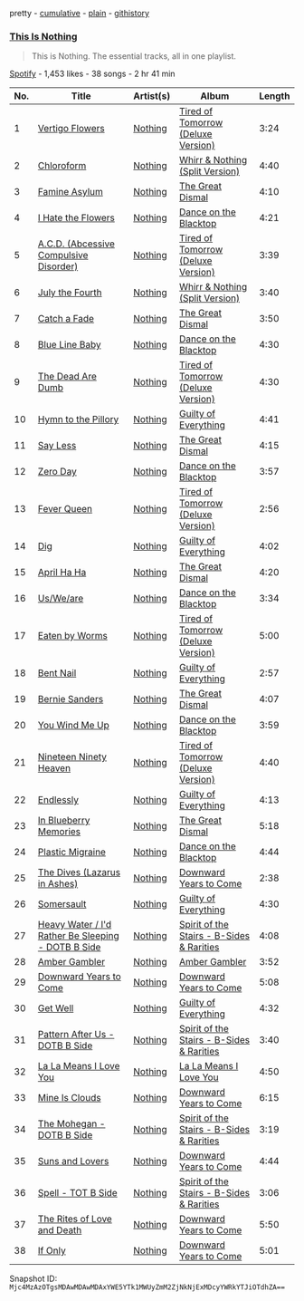 pretty - [cumulative](/playlists/cumulative/37i9dQZF1DZ06evO3xzS2k.md) - [plain](/playlists/plain/37i9dQZF1DZ06evO3xzS2k) - [githistory](https://github.githistory.xyz/mackorone/spotify-playlist-archive/blob/main/playlists/plain/37i9dQZF1DZ06evO3xzS2k)

### [This Is Nothing](https://open.spotify.com/playlist/37i9dQZF1DZ06evO3xzS2k)

> This is Nothing\. The essential tracks, all in one playlist.

[Spotify](https://open.spotify.com/user/spotify) - 1,453 likes - 38 songs - 2 hr 41 min

| No. | Title | Artist(s) | Album | Length |
|---|---|---|---|---|
| 1 | [Vertigo Flowers](https://open.spotify.com/track/3xvVuLA3YYZPd5mx8NOnN6) | [Nothing](https://open.spotify.com/artist/60mqEPQp1eNjuwt1Z4yL4J) | [Tired of Tomorrow \(Deluxe Version\)](https://open.spotify.com/album/2655MXRi7PSJTtYqdGKeuH) | 3:24 |
| 2 | [Chloroform](https://open.spotify.com/track/0dy0SvYPjImJVQcF83pPQM) | [Nothing](https://open.spotify.com/artist/60mqEPQp1eNjuwt1Z4yL4J) | [Whirr & Nothing \(Split Version\)](https://open.spotify.com/album/2wi2jzTXYzL8ospHR52IVo) | 4:40 |
| 3 | [Famine Asylum](https://open.spotify.com/track/5918U5xYBF6Dx6T36fwxlw) | [Nothing](https://open.spotify.com/artist/60mqEPQp1eNjuwt1Z4yL4J) | [The Great Dismal](https://open.spotify.com/album/0LKwC9p0PLomstKm9Y0nt3) | 4:10 |
| 4 | [I Hate the Flowers](https://open.spotify.com/track/6U1BjvVwE9hDCasACGvguA) | [Nothing](https://open.spotify.com/artist/60mqEPQp1eNjuwt1Z4yL4J) | [Dance on the Blacktop](https://open.spotify.com/album/4LSHNiX2fM8eKv4TyosARZ) | 4:21 |
| 5 | [A.C.D\. \(Abcessive Compulsive Disorder\)](https://open.spotify.com/track/72LCw6fk4YZL5cyoG1TOzU) | [Nothing](https://open.spotify.com/artist/60mqEPQp1eNjuwt1Z4yL4J) | [Tired of Tomorrow \(Deluxe Version\)](https://open.spotify.com/album/2655MXRi7PSJTtYqdGKeuH) | 3:39 |
| 6 | [July the Fourth](https://open.spotify.com/track/0iuZ2P8O28jnsdJvECL3Y9) | [Nothing](https://open.spotify.com/artist/60mqEPQp1eNjuwt1Z4yL4J) | [Whirr & Nothing \(Split Version\)](https://open.spotify.com/album/2wi2jzTXYzL8ospHR52IVo) | 3:40 |
| 7 | [Catch a Fade](https://open.spotify.com/track/1JXi6OWDS68SIsTF6TJ3Ob) | [Nothing](https://open.spotify.com/artist/60mqEPQp1eNjuwt1Z4yL4J) | [The Great Dismal](https://open.spotify.com/album/0LKwC9p0PLomstKm9Y0nt3) | 3:50 |
| 8 | [Blue Line Baby](https://open.spotify.com/track/4syzzi19vlAQOFDtipYyRL) | [Nothing](https://open.spotify.com/artist/60mqEPQp1eNjuwt1Z4yL4J) | [Dance on the Blacktop](https://open.spotify.com/album/4LSHNiX2fM8eKv4TyosARZ) | 4:30 |
| 9 | [The Dead Are Dumb](https://open.spotify.com/track/0gtvktvlWNbT8BFgx196ov) | [Nothing](https://open.spotify.com/artist/60mqEPQp1eNjuwt1Z4yL4J) | [Tired of Tomorrow \(Deluxe Version\)](https://open.spotify.com/album/2655MXRi7PSJTtYqdGKeuH) | 4:30 |
| 10 | [Hymn to the Pillory](https://open.spotify.com/track/5mR1Clx2pnR6RNSS0U3wq9) | [Nothing](https://open.spotify.com/artist/60mqEPQp1eNjuwt1Z4yL4J) | [Guilty of Everything](https://open.spotify.com/album/2bBtD1q0hKNztuOLGcToL6) | 4:41 |
| 11 | [Say Less](https://open.spotify.com/track/1TG4piLlwdCJOQWpsnpLWm) | [Nothing](https://open.spotify.com/artist/60mqEPQp1eNjuwt1Z4yL4J) | [The Great Dismal](https://open.spotify.com/album/0LKwC9p0PLomstKm9Y0nt3) | 4:15 |
| 12 | [Zero Day](https://open.spotify.com/track/1dwC0I32wb53mXCECR4ZY7) | [Nothing](https://open.spotify.com/artist/60mqEPQp1eNjuwt1Z4yL4J) | [Dance on the Blacktop](https://open.spotify.com/album/4LSHNiX2fM8eKv4TyosARZ) | 3:57 |
| 13 | [Fever Queen](https://open.spotify.com/track/2hWnuDzcKznJvlCxuRgfaA) | [Nothing](https://open.spotify.com/artist/60mqEPQp1eNjuwt1Z4yL4J) | [Tired of Tomorrow \(Deluxe Version\)](https://open.spotify.com/album/2655MXRi7PSJTtYqdGKeuH) | 2:56 |
| 14 | [Dig](https://open.spotify.com/track/2jUvEnpLXGQh94Qoymx4P8) | [Nothing](https://open.spotify.com/artist/60mqEPQp1eNjuwt1Z4yL4J) | [Guilty of Everything](https://open.spotify.com/album/2bBtD1q0hKNztuOLGcToL6) | 4:02 |
| 15 | [April Ha Ha](https://open.spotify.com/track/12XcQtzILF9FG7sMXLwcDb) | [Nothing](https://open.spotify.com/artist/60mqEPQp1eNjuwt1Z4yL4J) | [The Great Dismal](https://open.spotify.com/album/0LKwC9p0PLomstKm9Y0nt3) | 4:20 |
| 16 | [Us/We/are](https://open.spotify.com/track/12v6blwysPzpK8DsOSB0z9) | [Nothing](https://open.spotify.com/artist/60mqEPQp1eNjuwt1Z4yL4J) | [Dance on the Blacktop](https://open.spotify.com/album/4LSHNiX2fM8eKv4TyosARZ) | 3:34 |
| 17 | [Eaten by Worms](https://open.spotify.com/track/6cpbYfrmRRATj7MK89ZMox) | [Nothing](https://open.spotify.com/artist/60mqEPQp1eNjuwt1Z4yL4J) | [Tired of Tomorrow \(Deluxe Version\)](https://open.spotify.com/album/2655MXRi7PSJTtYqdGKeuH) | 5:00 |
| 18 | [Bent Nail](https://open.spotify.com/track/7l3ccltGPIkcICT4u3Cko6) | [Nothing](https://open.spotify.com/artist/60mqEPQp1eNjuwt1Z4yL4J) | [Guilty of Everything](https://open.spotify.com/album/2bBtD1q0hKNztuOLGcToL6) | 2:57 |
| 19 | [Bernie Sanders](https://open.spotify.com/track/5SQkUFHUn2Gsj5tfvNKoa0) | [Nothing](https://open.spotify.com/artist/60mqEPQp1eNjuwt1Z4yL4J) | [The Great Dismal](https://open.spotify.com/album/0LKwC9p0PLomstKm9Y0nt3) | 4:07 |
| 20 | [You Wind Me Up](https://open.spotify.com/track/6yUAD5PO15m2Vc4OZBloQw) | [Nothing](https://open.spotify.com/artist/60mqEPQp1eNjuwt1Z4yL4J) | [Dance on the Blacktop](https://open.spotify.com/album/4LSHNiX2fM8eKv4TyosARZ) | 3:59 |
| 21 | [Nineteen Ninety Heaven](https://open.spotify.com/track/3wsglsWrkeITfIWmYpY0Ge) | [Nothing](https://open.spotify.com/artist/60mqEPQp1eNjuwt1Z4yL4J) | [Tired of Tomorrow \(Deluxe Version\)](https://open.spotify.com/album/2655MXRi7PSJTtYqdGKeuH) | 4:40 |
| 22 | [Endlessly](https://open.spotify.com/track/7EzKrIF3T2XqUZfhnHw5CE) | [Nothing](https://open.spotify.com/artist/60mqEPQp1eNjuwt1Z4yL4J) | [Guilty of Everything](https://open.spotify.com/album/2bBtD1q0hKNztuOLGcToL6) | 4:13 |
| 23 | [In Blueberry Memories](https://open.spotify.com/track/3wjWNCX6ADU9NaOSoRZhSQ) | [Nothing](https://open.spotify.com/artist/60mqEPQp1eNjuwt1Z4yL4J) | [The Great Dismal](https://open.spotify.com/album/0LKwC9p0PLomstKm9Y0nt3) | 5:18 |
| 24 | [Plastic Migraine](https://open.spotify.com/track/2K4MJk3z1GgNKIElhcwT44) | [Nothing](https://open.spotify.com/artist/60mqEPQp1eNjuwt1Z4yL4J) | [Dance on the Blacktop](https://open.spotify.com/album/4LSHNiX2fM8eKv4TyosARZ) | 4:44 |
| 25 | [The Dives \(Lazarus in Ashes\)](https://open.spotify.com/track/2sEGs6OadzAdCKJV5GOzvD) | [Nothing](https://open.spotify.com/artist/60mqEPQp1eNjuwt1Z4yL4J) | [Downward Years to Come](https://open.spotify.com/album/5H17RnYesdSEgnCZVBeEcj) | 2:38 |
| 26 | [Somersault](https://open.spotify.com/track/1X3RzfQtAcsj3K6QE9l9IO) | [Nothing](https://open.spotify.com/artist/60mqEPQp1eNjuwt1Z4yL4J) | [Guilty of Everything](https://open.spotify.com/album/2bBtD1q0hKNztuOLGcToL6) | 4:30 |
| 27 | [Heavy Water / I'd Rather Be Sleeping \- DOTB B Side](https://open.spotify.com/track/79KTG4D0tqWjAAU0eFcLYY) | [Nothing](https://open.spotify.com/artist/60mqEPQp1eNjuwt1Z4yL4J) | [Spirit of the Stairs \- B\-Sides & Rarities](https://open.spotify.com/album/1FhTscmvDVVPQhTipBqsxF) | 4:08 |
| 28 | [Amber Gambler](https://open.spotify.com/track/08zfkE9pFeDtpW5sTQGNZN) | [Nothing](https://open.spotify.com/artist/60mqEPQp1eNjuwt1Z4yL4J) | [Amber Gambler](https://open.spotify.com/album/5UvGpxtzmA8xCTW0fCQ3ks) | 3:52 |
| 29 | [Downward Years to Come](https://open.spotify.com/track/32UJl7FXThutfVf3QtBCwS) | [Nothing](https://open.spotify.com/artist/60mqEPQp1eNjuwt1Z4yL4J) | [Downward Years to Come](https://open.spotify.com/album/5H17RnYesdSEgnCZVBeEcj) | 5:08 |
| 30 | [Get Well](https://open.spotify.com/track/0wrUMltYXH5OX82ylmEbD7) | [Nothing](https://open.spotify.com/artist/60mqEPQp1eNjuwt1Z4yL4J) | [Guilty of Everything](https://open.spotify.com/album/2bBtD1q0hKNztuOLGcToL6) | 4:32 |
| 31 | [Pattern After Us \- DOTB B Side](https://open.spotify.com/track/0W2TihuUErag5W2UeWnMQp) | [Nothing](https://open.spotify.com/artist/60mqEPQp1eNjuwt1Z4yL4J) | [Spirit of the Stairs \- B\-Sides & Rarities](https://open.spotify.com/album/1FhTscmvDVVPQhTipBqsxF) | 3:40 |
| 32 | [La La Means I Love You](https://open.spotify.com/track/63W1HzRfGhhpY8PzdScNyh) | [Nothing](https://open.spotify.com/artist/60mqEPQp1eNjuwt1Z4yL4J) | [La La Means I Love You](https://open.spotify.com/album/7kyC678MEAE6ifa8rUaaq9) | 4:50 |
| 33 | [Mine Is Clouds](https://open.spotify.com/track/4yCLoPgF4fv3GRvwKOflMO) | [Nothing](https://open.spotify.com/artist/60mqEPQp1eNjuwt1Z4yL4J) | [Downward Years to Come](https://open.spotify.com/album/5H17RnYesdSEgnCZVBeEcj) | 6:15 |
| 34 | [The Mohegan \- DOTB B Side](https://open.spotify.com/track/7mlXr4SOCtD142pBgpVZzG) | [Nothing](https://open.spotify.com/artist/60mqEPQp1eNjuwt1Z4yL4J) | [Spirit of the Stairs \- B\-Sides & Rarities](https://open.spotify.com/album/1FhTscmvDVVPQhTipBqsxF) | 3:19 |
| 35 | [Suns and Lovers](https://open.spotify.com/track/3lS6ELc4is0o0MO0rveAAc) | [Nothing](https://open.spotify.com/artist/60mqEPQp1eNjuwt1Z4yL4J) | [Downward Years to Come](https://open.spotify.com/album/5H17RnYesdSEgnCZVBeEcj) | 4:44 |
| 36 | [Spell \- TOT B Side](https://open.spotify.com/track/1o7HsCCBFqZTcMFwKTw03X) | [Nothing](https://open.spotify.com/artist/60mqEPQp1eNjuwt1Z4yL4J) | [Spirit of the Stairs \- B\-Sides & Rarities](https://open.spotify.com/album/1FhTscmvDVVPQhTipBqsxF) | 3:06 |
| 37 | [The Rites of Love and Death](https://open.spotify.com/track/0AXEe3B8qM3ETJMPLHBPOn) | [Nothing](https://open.spotify.com/artist/60mqEPQp1eNjuwt1Z4yL4J) | [Downward Years to Come](https://open.spotify.com/album/5H17RnYesdSEgnCZVBeEcj) | 5:50 |
| 38 | [If Only](https://open.spotify.com/track/6ZFMqpt1Th8COlR0dUSFnb) | [Nothing](https://open.spotify.com/artist/60mqEPQp1eNjuwt1Z4yL4J) | [Downward Years to Come](https://open.spotify.com/album/5H17RnYesdSEgnCZVBeEcj) | 5:01 |

Snapshot ID: `Mjc4MzAzOTgsMDAwMDAwMDAxYWE5YTk1MWUyZmM2ZjNkNjExMDcyYWRkYTJiOTdhZA==`
